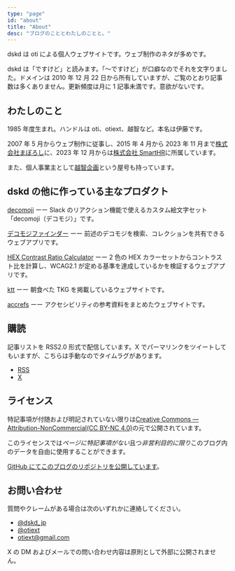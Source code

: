 ```yaml
---
type: "page"
id: "about"
title: "About"
desc: "ブログのこととわたしのことと。"
---
```


dskd は oti による個人ウェブサイトです。ウェブ制作のネタが多めです。

dskd は「ですけど」と読みます。「〜ですけど」が口癖なのでそれを文字りました。ドメインは 2010 年 12 月 22 日から所有していますが、ご覧のとおり記事数は多くありません。更新頻度は月に 1 記事未満です。意欲がないです。

## わたしのこと

1985 年度生まれ。ハンドルは oti、otiext、越智など。本名は伊藤です。

2007 年 5 月からウェブ制作に従事し、2015 年 4 月から 2023 年 11 月まで[株式会社まぼろし](https://maboroshi.biz)に、2023 年 12 月からは[株式会社 SmartHR](https://smarthr.jp/)に所属しています。

また、個人事業主として[越智企画](https://otiext.com/)という屋号も持っています。

## dskd の他に作っている主なプロダクト

[decomoji](https://decomoji.dev) ーー Slack のリアクション機能で使えるカスタム絵文字セット「decomoji（デコモジ）」です。

[デコモジファインダー](https://finder.decomoji.dev) ーー 前述のデコモジを検索、コレクションを共有できるウェブアプリです。

[HEX Contrast Ratio Calculator](https://hex-crc.dskd.jp) ーー 2 色の HEX カラーセットからコントラスト比を計算し、WCAG2.1 が定める基準を達成しているかを検証するウェブアプリです。

[ktt](https://tkg.dskd.jp) ーー 朝食べた TKG を掲載しているウェブサイトです。

[accrefs](https://accrefs.jp) ーー アクセシビリティの参考資料をまとめたウェブサイトです。

## 購読

記事リストを RSS2.0 形式で配信しています。X でパーマリンクをツイートしてもいますが、こちらは手動なのでタイムラグがあります。

- [RSS](/feed)
- [X](https://x.com/dskd_jp)

## ライセンス

特記事項が付随および明記されていない限りは[Creative Commons — Attribution-NonCommercial(CC BY-NC 4.0)](https://creativecommons.org/licenses/by-nc/4.0/deed.ja)の元で公開されています。

このライセンスでは*ページに特記事項がない*且つ*非営利目的に限り*このブログ内のデータを自由に使用することができます。

[GitHub にてこのブログのリポジトリを公開しています](https://github.com/oti/dskd)。

## お問い合わせ

質問やクレームがある場合は次のいずれかに連絡してください。

- [@dskd_jp](https://x.com/dskd_jp)
- [@otiext](https://x.com/otiext)
- [otiext@gmail.com](mailto:otiext@gmail.com)

X の DM およびメールでの問い合わせ内容は原則として外部に公開されません。
